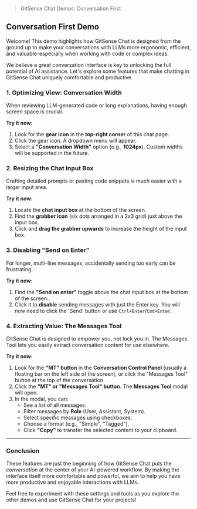 > GitSense Chat Demos: Conversation First

## Conversation First Demo

Welcome! This demo highlights how GitSense Chat is designed from the ground up to make your conversations with LLMs more ergonomic, efficient, and valuable-especially when working with code or complex ideas.

We believe a great conversation interface is key to unlocking the full potential of AI assistance. Let's explore some features that make chatting in GitSense Chat uniquely comfortable and productive.

### 1. Optimizing View: Conversation Width

When reviewing LLM-generated code or long explanations, having enough screen space is crucial.

**Try it now:**

1.  Look for the **gear icon** in the **top-right corner** of this chat page.
2.  Click the gear icon. A dropdown menu will appear.
3.  Select a **"Conversation Width"** option (e.g., **1024px**). Custom widths will be supported in the future.

### 2. Resizing the Chat Input Box

Crafting detailed prompts or pasting code snippets is much easier with a larger input area.

**Try it now:**

1.  Locate the **chat input box** at the bottom of the screen.
2.  Find the **grabber icon** (six dots arranged in a 2x3 grid) just above the input box.
3.  Click and **drag the grabber upwards** to increase the height of the input box.

### 3. Disabling "Send on Enter"

For longer, multi-line messages, accidentally sending too early can be frustrating.

**Try it now:**

1.  Find the **"Send on enter"** toggle above the chat input box at the bottom of the screen..
2.  Click it to **disable** sending messages with just the Enter key. You will now need to click the 'Send' button or use `Ctrl+Enter`/`Cmd+Enter`.

### 4. Extracting Value: The Messages Tool

GitSense Chat is designed to empower you, not lock you in. The Messages Tool lets you easily extract conversation content for use elsewhere.

**Try it now:**

1.  Look for the **"MT" button** in the **Conversation Control Panel** (usually a floating bar on the left side of the screen), or click the "Messages Tool" button at the top of the conversation.
2.  Click the **"MT" or "Messages Tool" button**. The **Messages Tool** modal will open.
3.  In the modal, you can:
    *   See a list of all messages.
    *   Filter messages by **Role** (User, Assistant, System).
    *   Select specific messages using checkboxes.
    *   Choose a format (e.g., "Simple", "Tagged").
    *   Click **"Copy"** to transfer the selected content to your clipboard.

---

### Conclusion

These features are just the beginning of how GitSense Chat puts the *conversation* at the center of your AI-powered workflow. By making the interface itself more comfortable and powerful, we aim to help you have more productive and enjoyable interactions with LLMs.

Feel free to experiment with these settings and tools as you explore the other demos and use GitSense Chat for your projects!
